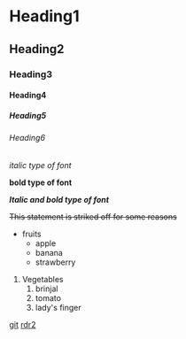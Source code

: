 # Heading1
## Heading2
### Heading3 
#### Heading4
##### Heading5
###### Heading6

*italic type of font*

**bold type of font**

***Italic and bold type of font***

~~This statement is striked off for some reasons~~

* fruits
   * apple
   * banana
   * strawberry
 1. Vegetables
    1. brinjal
    2. tomato
    3. lady's finger
 
 [git](https://github.com)
 [rdr2](https://upload.wikimedia.org/wikipedia/en/4/44/Red_Dead_Redemption_II.jpg)
